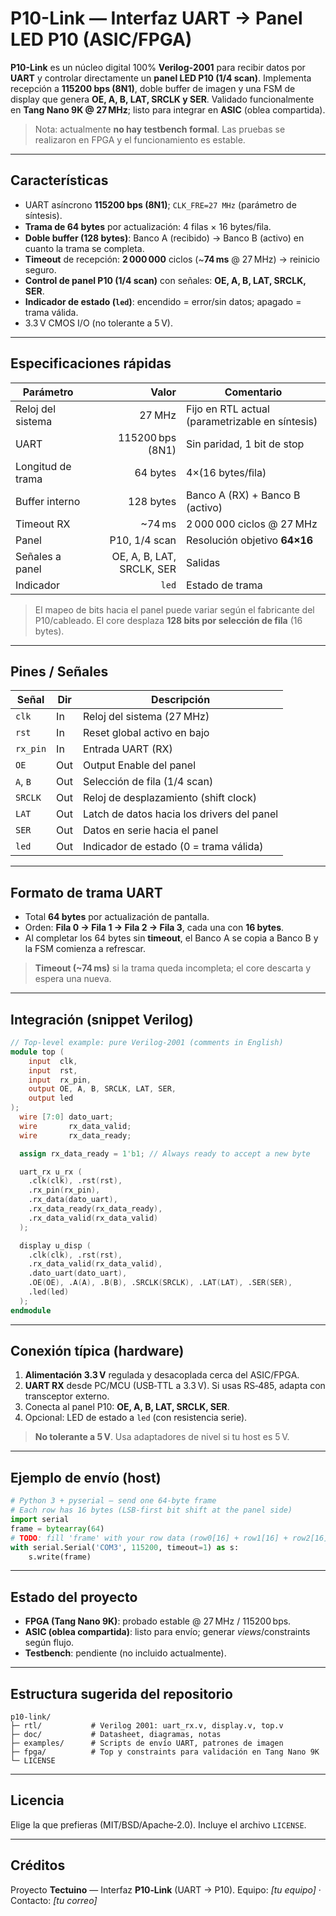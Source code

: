 # P10-Link — Interfaz UART → Panel LED P10 (ASIC/FPGA)

**P10-Link** es un núcleo digital 100% **Verilog‑2001** para recibir datos por **UART** y controlar directamente un **panel LED P10 (1/4 scan)**. Implementa recepción a **115200 bps (8N1)**, doble buffer de imagen y una FSM de display que genera **OE, A, B, LAT, SRCLK y SER**. Validado funcionalmente en **Tang Nano 9K @ 27 MHz**; listo para integrar en **ASIC** (oblea compartida).

> Nota: actualmente **no hay testbench formal**. Las pruebas se realizaron en FPGA y el funcionamiento es estable.

---

## Características

* UART asíncrono **115200 bps (8N1)**; `CLK_FRE=27 MHz` (parámetro de síntesis).
* **Trama de 64 bytes** por actualización: 4 filas × 16 bytes/ﬁla.
* **Doble buffer (128 bytes)**: Banco A (recibido) → Banco B (activo) en cuanto la trama se completa.
* **Timeout** de recepción: **2 000 000** ciclos (\~**74 ms** @ 27 MHz) → reinicio seguro.
* **Control de panel P10 (1/4 scan)** con señales: **OE, A, B, LAT, SRCLK, SER**.
* **Indicador de estado (`led`)**: encendido = error/sin datos; apagado = trama válida.
* 3.3 V CMOS I/O (no tolerante a 5 V).

---

## Especificaciones rápidas

| Parámetro         |                     Valor | Comentario                                      |
| ----------------- | ------------------------: | ----------------------------------------------- |
| Reloj del sistema |                    27 MHz | Fijo en RTL actual (parametrizable en síntesis) |
| UART              |          115200 bps (8N1) | Sin paridad, 1 bit de stop                      |
| Longitud de trama |                  64 bytes | 4×(16 bytes/ﬁla)                                |
| Buffer interno    |                 128 bytes | Banco A (RX) + Banco B (activo)                 |
| Timeout RX        |                   \~74 ms | 2 000 000 ciclos @ 27 MHz                       |
| Panel             |             P10, 1/4 scan | Resolución objetivo **64×16**                   |
| Señales a panel   | OE, A, B, LAT, SRCLK, SER | Salidas                                         |
| Indicador         |                     `led` | Estado de trama                                 |

> El mapeo de bits hacia el panel puede variar según el fabricante del P10/cableado. El core desplaza **128 bits por selección de fila** (16 bytes).

---

## Pines / Señales

| Señal    | Dir | Descripción                                |
| -------- | --- | ------------------------------------------ |
| `clk`    | In  | Reloj del sistema (27 MHz)                 |
| `rst`    | In  | Reset global activo en bajo                |
| `rx_pin` | In  | Entrada UART (RX)                          |
| `OE`     | Out | Output Enable del panel                    |
| `A`, `B` | Out | Selección de fila (1/4 scan)               |
| `SRCLK`  | Out | Reloj de desplazamiento (shift clock)      |
| `LAT`    | Out | Latch de datos hacia los drivers del panel |
| `SER`    | Out | Datos en serie hacia el panel              |
| `led`    | Out | Indicador de estado (0 = trama válida)     |

---

## Formato de trama UART

* Total **64 bytes** por actualización de pantalla.
* Orden: **Fila 0 → Fila 1 → Fila 2 → Fila 3**, cada una con **16 bytes**.
* Al completar los 64 bytes sin **timeout**, el Banco A se copia a Banco B y la FSM comienza a refrescar.

> **Timeout (\~74 ms)** si la trama queda incompleta; el core descarta y espera una nueva.

---

## Integración (snippet Verilog)

```verilog
// Top-level example: pure Verilog-2001 (comments in English)
module top (
    input  clk,
    input  rst,
    input  rx_pin,
    output OE, A, B, SRCLK, LAT, SER,
    output led
);
  wire [7:0] dato_uart;
  wire       rx_data_valid;
  wire       rx_data_ready;

  assign rx_data_ready = 1'b1; // Always ready to accept a new byte

  uart_rx u_rx (
    .clk(clk), .rst(rst),
    .rx_pin(rx_pin),
    .rx_data(dato_uart),
    .rx_data_ready(rx_data_ready),
    .rx_data_valid(rx_data_valid)
  );

  display u_disp (
    .clk(clk), .rst(rst),
    .rx_data_valid(rx_data_valid),
    .dato_uart(dato_uart),
    .OE(OE), .A(A), .B(B), .SRCLK(SRCLK), .LAT(LAT), .SER(SER),
    .led(led)
  );
endmodule
```

---

## Conexión típica (hardware)

1. **Alimentación 3.3 V** regulada y desacoplada cerca del ASIC/FPGA.
2. **UART RX** desde PC/MCU (USB‑TTL a 3.3 V). Si usas RS‑485, adapta con transceptor externo.
3. Conecta al panel P10: **OE, A, B, LAT, SRCLK, SER**.
4. Opcional: LED de estado a `led` (con resistencia serie).

> **No tolerante a 5 V**. Usa adaptadores de nivel si tu host es 5 V.

---

## Ejemplo de envío (host)

```python
# Python 3 + pyserial — send one 64-byte frame
# Each row has 16 bytes (LSB-first bit shift at the panel side)
import serial
frame = bytearray(64)
# TODO: fill 'frame' with your row data (row0[16] + row1[16] + row2[16] + row3[16])
with serial.Serial('COM3', 115200, timeout=1) as s:
    s.write(frame)
```

---

## Estado del proyecto

* **FPGA (Tang Nano 9K)**: probado estable @ 27 MHz / 115200 bps.
* **ASIC (oblea compartida)**: listo para envío; generar *views*/constraints según flujo.
* **Testbench**: pendiente (no incluido actualmente).

---

## Estructura sugerida del repositorio

```
p10-link/
├─ rtl/           # Verilog 2001: uart_rx.v, display.v, top.v
├─ doc/           # Datasheet, diagramas, notas
├─ examples/      # Scripts de envío UART, patrones de imagen
├─ fpga/          # Top y constraints para validación en Tang Nano 9K
└─ LICENSE
```

---

## Licencia

Elige la que prefieras (MIT/BSD/Apache‑2.0). Incluye el archivo `LICENSE`.

---

## Créditos

Proyecto **Tectuino** — Interfaz **P10‑Link** (UART → P10).
Equipo: *\[tu equipo]* · Contacto: *\[tu correo]*
